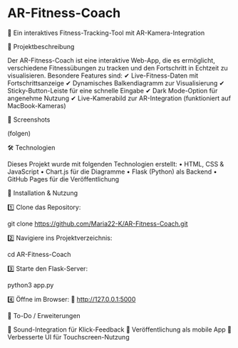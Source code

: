 # AR-Fitness-Coach
🚀 Ein interaktives Fitness-Tracking-Tool mit AR-Kamera-Integration

📌 Projektbeschreibung

Der AR-Fitness-Coach ist eine interaktive Web-App, die es ermöglicht, verschiedene Fitnessübungen zu tracken und den Fortschritt in Echtzeit zu visualisieren.
Besondere Features sind:
✔ Live-Fitness-Daten mit Fortschrittsanzeige
✔ Dynamisches Balkendiagramm zur Visualisierung
✔ Sticky-Button-Leiste für eine schnelle Eingabe
✔ Dark Mode-Option für angenehme Nutzung
✔ Live-Kamerabild zur AR-Integration (funktioniert auf MacBook-Kameras)

📸 Screenshots

(folgen)

🛠 Technologien

Dieses Projekt wurde mit folgenden Technologien erstellt:
	•	HTML, CSS & JavaScript
	•	Chart.js für die Diagramme
	•	Flask (Python) als Backend
	•	GitHub Pages für die Veröffentlichung

🚀 Installation & Nutzung

1️⃣ Clone das Repository:

git clone https://github.com/Maria22-K/AR-Fitness-Coach.git

2️⃣ Navigiere ins Projektverzeichnis:

cd AR-Fitness-Coach

3️⃣ Starte den Flask-Server:

python3 app.py

4️⃣ Öffne im Browser:
📌 http://127.0.0.1:5000

📝 To-Do / Erweiterungen

🔹 Sound-Integration für Klick-Feedback
🔹 Veröffentlichung als mobile App
🔹 Verbesserte UI für Touchscreen-Nutzung
